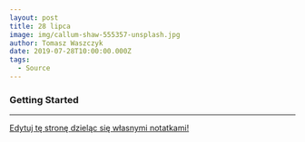 ```yaml
---
layout: post
title: 28 lipca
image: img/callum-shaw-555357-unsplash.jpg
author: Tomasz Waszczyk
date: 2019-07-28T10:00:00.000Z
tags:
  - Source
---
```


### Getting Started



---

<a href="https://github.com/TomaszWaszczyk/historia.waszczyk.com/edit/master/src/content/july-28.md" target="_blank">Edytuj tę stronę dzieląc się własnymi notatkami!</a>
